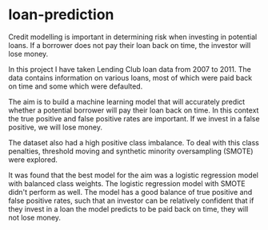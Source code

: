 # loan-prediction

Credit modelling is important in determining risk when investing in potential loans. If a borrower does not pay their loan back on time, the investor will lose money.

In this project I have taken Lending Club loan data from 2007 to 2011. The data contains information on various loans, most of which were paid back on time and some which were defaulted.

The aim is to build a machine learning model that will accurately predict whether a potential borrower will pay their loan back on time. In this context the true positive and false positive rates are important.
If we invest in a false positive, we will lose money.

The dataset also had a high positive class imbalance. To deal with this class penalties, threshold moving and synthetic minority oversampling (SMOTE) were explored.

It was found that the best model for the aim was a logistic regression model with balanced class weights. The logistic regression model with SMOTE didn't perform as well.
The model has a good balance of true positive and false positive rates, such that an investor can be relatively confident that if they invest in a loan the model predicts to be paid back on time,
they will not lose money.
